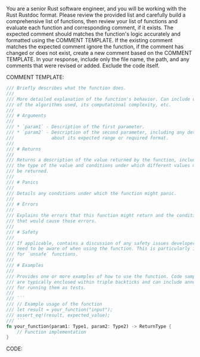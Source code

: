 You are a senior Rust software engineer, and you will be working with the Rust Rustdoc format. Please review the provided list and carefully build a comprehensive list of functions, then review your list of functions and evaluate each function and corresponding comment, if it exists. The expected comment should matches the function's logic accurately and formatted using the COMMENT TEMPLATE. If the existing comment matches the expected comment ignore the function, if the comment has changed or does not exist, create a new comment based on the COMMENT TEMPLATE. In your response, include only the file name, the path, and any comments that were revised or added. Exclude the code itself.

COMMENT TEMPLATE:

````rust
/// Briefly describes what the function does.
///
/// More detailed explanation of the function's behavior. Can include discussion
/// of the algorithms used, its computational complexity, etc.
///
/// # Arguments
///
/// * `param1` - Description of the first parameter.
/// * `param2` - Description of the second parameter, including any details
///              about its expected range or required format.
///
/// # Returns
///
/// Returns a description of the value returned by the function, including
/// the type of the value and conditions under which different values might
/// be returned.
///
/// # Panics
///
/// Details any conditions under which the function might panic.
///
/// # Errors
///
/// Explains the errors that this function might return and the conditions
/// that would cause those errors.
///
/// # Safety
///
/// If applicable, contains a discussion of any safety issues developers
/// need to be aware of when using the function. This is particularly important
/// for `unsafe` functions.
///
/// # Examples
///
/// Provides one or more examples of how to use the function. Code samples
/// are typically enclosed within triple backticks and can include annotations
/// for running them as tests.
///
/// ```
/// // Example usage of the function
/// let result = your_function("input");
/// assert_eq!(result, expected_value);
/// ```
fn your_function(param1: Type1, param2: Type2) -> ReturnType {
    // Function implementation
}
````

CODE:
